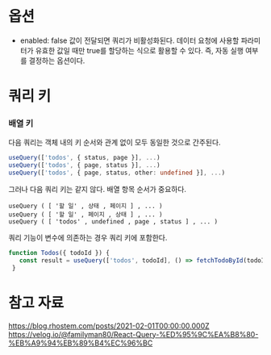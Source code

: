 # 옵션
- enabled: false 값이 전달되면 쿼리가 비활성화된다. 데이터 요청에 사용할 파라미터가 유효한 값일 때만 true를 할당하는 식으로 활용할 수 있다. 즉, 자동 실행 여부를 결정하는 옵션이다.


# 쿼리 키
### 배열 키
다음 쿼리는 객체 내의 키 순서와 관계 없이 모두 동일한 것으로 간주된다.
```ts
useQuery(['todos', { status, page }], ...)
useQuery(['todos', { page, status }], ...)
useQuery(['todos', { page, status, other: undefined }], ...)
 ```
그러나 다음 쿼리 키는 같지 않다. 배열 항목 순서가 중요하다.
```
useQuery ( [ '할 일' , 상태 , 페이지 ] , ... ) 
useQuery ( [ '할 일' , 페이지 , 상태 ] , ... ) 
useQuery ( [ 'todos' , undefined , page , status ] , ... )
```
쿼리 기능이 변수에 의존하는 경우 쿼리 키에 포함한다.
```ts
function Todos({ todoId }) {
   const result = useQuery(['todos', todoId], () => fetchTodoById(todoId))
 }
 ```


# 참고 자료
https://blog.rhostem.com/posts/2021-02-01T00:00:00.000Z
https://velog.io/@familyman80/React-Query-%ED%95%9C%EA%B8%80-%EB%A9%94%EB%89%B4%EC%96%BC
